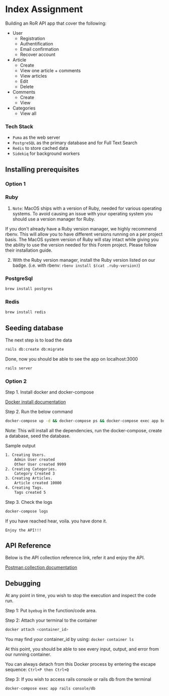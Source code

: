 
# Index Assignment

Building an RoR API app that cover the following:

- User
    - Registration  
    - Authentification
    - Email confirmation
    - Recover account
- Article
    - Create
    - View one article + comments
    - View articles
    - Edit
    - Delete
- Comments
    - Create
    - View
- Categories
    - View all





### Tech Stack

- `Puma` as the web server
- `PostgreSQL` as the primary database and for Full Text Search
- `Redis` to store cached data
- `Sidekiq` for background workers




## Installing prerequisites
### Option 1
### Ruby
1. `Note`: MacOS ships with a version of Ruby, needed for various operating systems. To avoid causing an issue with your operating system you should use a version manager for Ruby.

If you don't already have a Ruby version manager, we highly recommend rbenv. This will allow you to have different versions running on a per project basis. The MacOS system version of Ruby will stay intact while giving you the ability to use the version needed for this Forem project. Please follow their installation guide.

2. With the Ruby version manager, install the Ruby version listed on our badge. 
(i.e. with rbenv: `rbenv install $(cat .ruby-version)`)

### PostgreSql
```bash
brew install postgres
```

### Redis
```bash
brew install redis
```

## Seeding database

The next step is to load the data

```bash
rails db:create db:migrate
````

Done, now you should be able to see the app on localhost:3000
```bash
rails server
```

### Option 2

Step 1. Install docker and docker-compose

[Docker install documentation](https://docs.docker.com/engine/install/)

Step 2. Run the below command

```bash
docker-compose up -d && docker-compose ps && docker-compose exec app bundle exec rake db:setup 
```
Note: This will install all the dependencies, run the docker-compose, create a database, seed the database.

Sample output
```bash
1. Creating Users.
    Admin User created
    Other User created 9999
2. Creating Categories.
    Category Created 3
3. Creating Articles.
    Article created 10000
4. Creating Tags.
    Tags created 5
```

Step 3. Check the logs
   
```bash
docker-compose logs
```


If you have reached hear, voila. you have done it.

`Enjoy the API!!!`

## API Reference

Below is the API collection reference link, refer it and enjoy the API.

[Postman collection documentation](https://documenter.getpostman.com/view/28161397/2s93z87PCa)




## Debugging

At any point in time, you wish to stop the execution and inspect the code run.

Step 1: Put `byebug` in the function/code area.

Step 2: Attach your terminal to the container
```bash
docker attach <container_id>
```
You may find your container_id by using: `docker container ls`

At this point, you should be able to see every input, output, and error from our running container.

You can always detach from this Docker process by entering the escape sequence: `Ctrl+P then Ctrl+Q`

Step 3: If you wish to access rails console or rails db from the terminal
```bash
docker-compose exec app rails console/db
```
